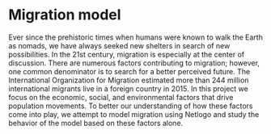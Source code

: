 # Migration model


Ever since the prehistoric times when humans were known to walk the Earth as nomads, we have always seeked new shelters in search of new possibilities. In the 21st century, migration is especially at the center of discussion. There are numerous factors contributing to migration; however, one common denominator is to search for a better perceived future. The International Organization for Migration estimated more than 244 million international migrants live in a foreign country in 2015. In this project we focus on the economic, social, and environmental factors that drive population movements. To better our understanding of how these factors come into play, we attempt to model migration using Netlogo and study the behavior of the model
based on these factors alone.
